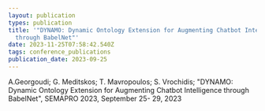 ```yaml
---
layout: publication
types: publication
title: '"DYNAMO: Dynamic Ontology Extension for Augmenting Chatbot Intelligence
  through BabelNet"'
date: 2023-11-25T07:58:42.540Z
tags: conference_publications
publication_date: 2023-09-25
---
```

<!--StartFragment-->

A.Georgoudi; G. Meditskos; T. Mavropoulos; S. Vrochidis; "DYNAMO: Dynamic Ontology Extension for Augmenting Chatbot Intelligence through BabelNet", SEMAPRO 2023, September 25- 29, 2023

<!--EndFragment-->